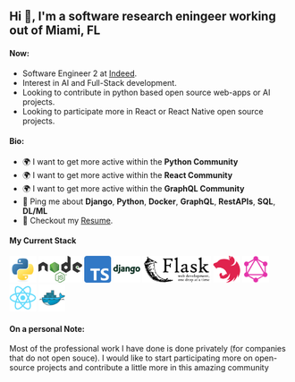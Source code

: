 ## Hi 👋, I'm a software research eningeer working out of Miami, FL

#### Now:

- Software Engineer 2 at [Indeed](https://indeed.com).
- Interest in AI and Full-Stack development.
- Looking to contribute in python based open source web-apps or AI projects.
- Looking to participate more in React or React Native open source projects.

#### Bio:

- 🌍 I want to get more active within the **Python Community**
- 🌍 I want to get more active within the **React Community**
- 🌍 I want to get more active within the **GraphQL Community**
- 💬 Ping me about **Django**, **Python**, **Docker**, **GraphQL**, **RestAPIs**, **SQL**, **DL/ML**
- 📝 Checkout my [Resume](files/Miguel_A_Chevres_Lopez_Resume.PDF).

#### My Current Stack

<img height="48" src="img/python-original.svg" alt="python"> <img height="48" src="img/nodejs_logo.png" alt="NodeJS"> <img height="48" src="img/typescript1.png" alt="TS"> <img height="48" src="img/django-plain-wordmark.svg" alt="Django"> <img height="48" src="img/flask-logo.png" alt="Flask"> <img height="48" src="img/nestjs.png" alt="NestJS"> <img height="48" src="img/GraphQL_Logo1.png" alt="GraphQL"> <img height="48" src="img/react-original.svg" alt="React"> <img height="48" src="img/docker-original1.svg" alt="Docker"> 

#### On a personal Note:

Most of the professional work I have done is done privately (for companies that do not open souce). I would like to start participating more on open-source projects and contribute a little more in this amazing community
